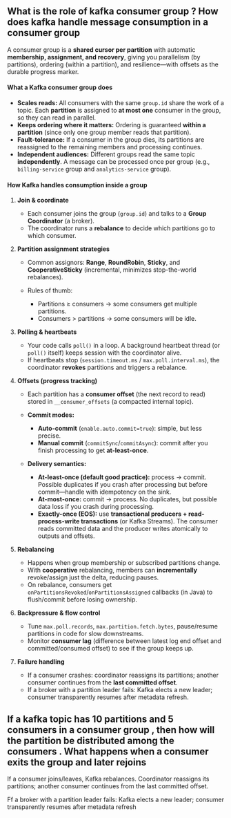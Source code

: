
## What is the role of kafka consumer group ? How does kafka handle message consumption in a consumer group

A consumer group is a **shared cursor per partition** with automatic **membership, assignment, and recovery**, giving you parallelism (by partitions), ordering (within a partition), and resilience—with offsets as the durable progress marker.

#### What a Kafka **consumer group** does

* **Scales reads:** All consumers with the same `group.id` share the work of a topic. Each **partition** is assigned to **at most one** consumer in the group, so they can read in parallel.
* **Keeps ordering where it matters:** Ordering is guaranteed **within a partition** (since only one group member reads that partition).
* **Fault-tolerance:** If a consumer in the group dies, its partitions are reassigned to the remaining members and processing continues.
* **Independent audiences:** Different groups read the same topic **independently**. A message can be processed once per group (e.g., `billing-service` group and `analytics-service` group).

#### How Kafka handles consumption inside a group

1. **Join & coordinate**

   * Each consumer joins the group (`group.id`) and talks to a **Group Coordinator** (a broker).
   * The coordinator runs a **rebalance** to decide which partitions go to which consumer.

2. **Partition assignment strategies**

   * Common assignors: **Range**, **RoundRobin**, **Sticky**, and **CooperativeSticky** (incremental, minimizes stop-the-world rebalances).
   * Rules of thumb:

     * Partitions ≥ consumers → some consumers get multiple partitions.
     * Consumers > partitions → some consumers will be idle.

3. **Polling & heartbeats**

   * Your code calls `poll()` in a loop. A background heartbeat thread (or `poll()` itself) keeps session with the coordinator alive.
   * If heartbeats stop (`session.timeout.ms` / `max.poll.interval.ms`), the coordinator **revokes** partitions and triggers a rebalance.

4. **Offsets (progress tracking)**

   * Each partition has a **consumer offset** (the next record to read) stored in `__consumer_offsets` (a compacted internal topic).
   * **Commit modes:**

     * **Auto-commit** (`enable.auto.commit=true`): simple, but less precise.
     * **Manual commit** (`commitSync`/`commitAsync`): commit after you finish processing to get **at-least-once**.
   * **Delivery semantics:**

     * **At-least-once (default good practice):** process → commit. Possible duplicates if you crash after processing but before commit—handle with idempotency on the sink.
     * **At-most-once:** commit → process. No duplicates, but possible data loss if you crash during processing.
     * **Exactly-once (EOS):** use **transactional producers + read-process-write transactions** (or Kafka Streams). The consumer reads committed data and the producer writes atomically to outputs and offsets.

5. **Rebalancing**

   * Happens when group membership or subscribed partitions change.
   * With **cooperative** rebalancing, members can **incrementally** revoke/assign just the delta, reducing pauses.
   * On rebalance, consumers get `onPartitionsRevoked`/`onPartitionsAssigned` callbacks (in Java) to flush/commit before losing ownership.

6. **Backpressure & flow control**

   * Tune `max.poll.records`, `max.partition.fetch.bytes`, pause/resume partitions in code for slow downstreams.
   * Monitor **consumer lag** (difference between latest log end offset and committed/consumed offset) to see if the group keeps up.

7. **Failure handling**

   * If a consumer crashes: coordinator reassigns its partitions; another consumer continues from the **last committed offset**.
   * If a broker with a partition leader fails: Kafka elects a new leader; consumer transparently resumes after metadata refresh.


## If a kafka topic has 10 partitions and 5 consumers in a consumer group , then how will the partition be distributed among the consumers . What happens when a consumer exits the group and later rejoins 

If a consumer joins/leaves, Kafka rebalances. Coordinator reassigns its partitions; another consumer continues from the last committed offset. 

Ff a broker with a partition leader fails: Kafka elects a new leader; consumer transparently resumes after metadata refresh



